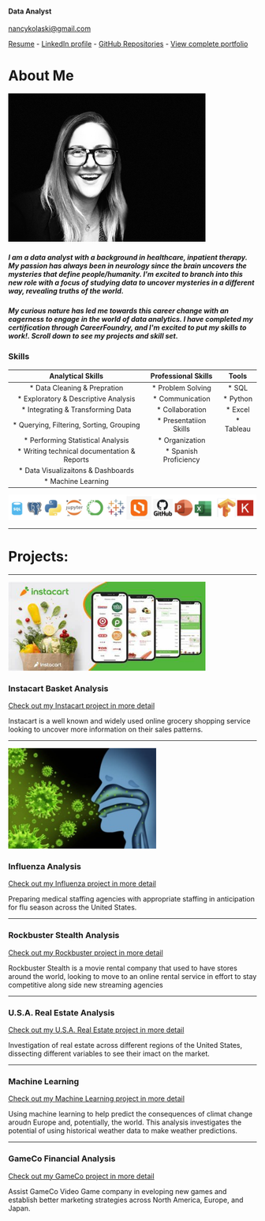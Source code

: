 #### Data Analyst 
nancykolaski@gmail.com 

[Resume](https://github.com/Nancy-Kolaski/Nancy-Kolaski.github.io/raw/main/kolaski-Nancy-resume.pdf) -
[LinkedIn profile](https://www.linkedin.com/in/nancy-kolaski-040b222b0/) - 
[GitHub Repositories](https://github.com/Nancy-Kolaski) - 
[View complete portfolio](https://github.com/Nancy-Kolaski/Nancy-Kolaski.github.io/raw/main/NK%20Data%20Analytics%20Portfolio%20(6).pdf)



# About Me  

<img src="assets/profile.jpeg" alt="About me" style="width: 400px; height: auto;">

##### I am a data analyst with a background in healthcare, inpatient therapy. My passion has always been in neurology since the brain uncovers the mysteries that define people/humanity. I'm excited to branch into this new role with a focus of studying data to uncover mysteries in a different way, revealing truths of the world. 

##### My curious nature has led me towards this career change with an eagerness to engage in the world of data analytics.  I have completed my certification through CareerFoundry, and I'm excited to put my skills to work!.  Scroll down to see my projects and skill set.




### Skills


| <center>Analytical Skills</center>                                 | <center>Professional Skills</center>           | <center>Tools</center>           |
|---------------------------------------------------------------------|------------------------------------------------|----------------------------------|
|   <center> * Data Cleaning & Prepration </center>                   |     <center> * Problem Solving  </center>      |     <center> * SQL</center>      |
|   <center> * Exploratory & Descriptive Analysis  </center>          |     <center> * Communication </center>         |     <center> * Python</center>   |
|   <center> * Integrating & Transforming Data  </center>             |     <center> * Collaboration  </center>        |     <center> * Excel</center>    |
|   <center> * Querying, Filtering, Sorting, Grouping</center>        |     <center> * Presentatiion Skills</center>   |     <center> * Tableau</center>  |
|   <center> * Performing Statistical Analysis </center>              |     <center> * Organization </center>          |          
|   <center> * Writing technical documentation & Reports</center>     |     <center> * Spanish Proficiency</center>    |
|   <center> * Data Visualizaitons & Dashboards </center>             |                       
|   <center> * Machine Learning   </center>                           |                       


<img src="assets/tools-logos.png" alt="tools logos" style="width: 625px; height: auto;">   

***

# Projects: 

***

<img src="assets/instacart-image.jpeg" alt="instacart pic" style="width: 400px; height: auto;">

### **Instacart Basket Analysis**

[Check out my Instacart project in more detail](project1.md#project1)

Instacart is a well known and widely used online grocery shopping service looking to uncover more information on their sales patterns. 

*** 

<img src="assets/flu.png" alt="flu pic" style="width: 300px; height: auto;">

### **Influenza Analysis**

[Check out my Influenza project in more detail](project2.md#project2)


Preparing medical staffing agencies with appropriate staffing in anticipation for flu season across the United States.

***
###  **Rockbuster Stealth Analysis**

[Check out my Rockbuster project in more detail](project3.md#project3)


Rockbuster Stealth is a movie rental company that used to have stores around the world, looking to move to an online rental service in effort to stay competitive along side new streaming agencies

***
###  **U.S.A. Real Estate Analysis**

[Check out my U.S.A. Real Estate project in more detail](project4.md#project4)

Investigation of real estate across different regions of the United States, dissecting different variables to see their imact on the market.

*** 
### **Machine Learning**

[Check out my Machine Learning project in more detail](project5.md#project5)

Using machine learning to help predict the consequences of climat change aroudn Europe and, potentially, the world.  This analysis investigates the potential of using historical weather data to make weather predictions.

*** 
### **GameCo Financial Analysis**

[Check out my GameCo project in more detail](project6.md#projec6)

Assist GameCo Video Game company in eveloping new games and establish better marketing strategies across North America, Europe, and Japan.





